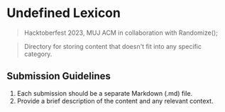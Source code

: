# Undefined Lexicon
> Hacktoberfest 2023, MUJ ACM in collaboration with Randomize();

> Directory for storing content that doesn't fit into any specific category.

## Submission Guidelines
1. Each submission should be a separate Markdown (.md) file.
2. Provide a brief description of the content and any relevant context.

